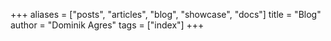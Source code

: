 +++
aliases = ["posts", "articles", "blog", "showcase", "docs"]
title = "Blog"
author = "Dominik Agres"
tags = ["index"]
+++
